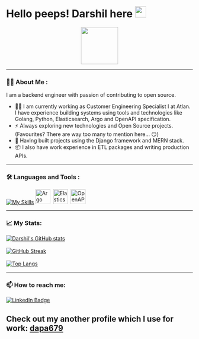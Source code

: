 <h1>
  Hello peeps! Darshil here
  <img src="https://media.giphy.com/media/hvRJCLFzcasrR4ia7z/giphy.gif" width="30px"/>
</h1>
<img src="https://komarev.com/ghpvc/?username=201901407&style=flat-square&color=blue" alt=""/>
<div id="header" align="center">
  <img src="https://media.giphy.com/media/QssGEmpkyEOhBCb7e1/giphy.gif" width="100"/>
</div>

---

### 👨‍💻 About Me :
I am a backend engineer with passion of contributing to open source. 
- :man_technologist: I am currently working as Customer Engineering Specialist I at Atlan. I have experience building systems using tools and technologies like Golang, Python, Elasticsearch, Argo and OpenAPI specification.
- :zap: Always exploring new technologies and Open Source projects. (Favourites? There are way too many to mention here... 😏)
- :compass: Having built projects using the Django framework and MERN stack.
- :package: I also have work experience in ETL packages and writing production APIs.
---

### 🛠️ Languages and Tools :

  [![My Skills](https://skillicons.dev/icons?i=go,c,cpp,python,django,postgres,html,css,bootstrap,git,matlab&perline=11)](https://skillicons.dev)
  <img src="https://argo-workflows.readthedocs.io/en/stable/assets/logo.png" title="Argo" alt="Argo" width="40" height="40"/>&nbsp;
  <img src="https://user-images.githubusercontent.com/25181517/183569191-f32cdf03-673f-4ae3-809b-3a8b376bb8a2.png" title="Elasticsearch" alt="Elasticsearch" width="40" height="40"/>&nbsp;
  <img src="https://avatars3.githubusercontent.com/u/16343502?v=3&s=200" title="OpenAPI" alt="OpenAPI" width="40" height="40"/>&nbsp;

---

### 📈 My Stats:
[![Darshil's GitHub stats](https://github-readme-stats.vercel.app/api?username=201901407)](https://github.com/anuraghazra/github-readme-stats) <br/><br/>
[![GitHub Streak](http://github-readme-streak-stats.herokuapp.com?user=201901407&theme=dark&background=000000)](https://git.io/streak-stats) <br/><br/>
[![Top Langs](https://github-readme-stats.vercel.app/api/top-langs/?username=201901407&layout=compact&theme=vision-friendly-dark)](https://github.com/anuraghazra/github-readme-stats)

---

### 📫 How to reach me:
<div id="badges">
  <a href="https://www.linkedin.com/in/darshil-parikh-b224231b0">
    <img src="https://img.shields.io/badge/LinkedIn-blue?style=for-the-badge&logo=linkedin&logoColor=white" alt="LinkedIn Badge"/>
  </a>
</div>

## Check out my another profile which I use for work: <a href="https://github.com/dapa679">dapa679</a>
<!---
201901407/201901407 is a ✨ special ✨ repository because its `README.md` (this file) appears on your GitHub profile.
You can click the Preview link to take a look at your changes.
--->
